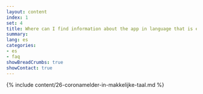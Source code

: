 ```yaml
---
layout: content
index: 1
set: 4
title: Where can I find information about the app in language that is easy to understand?
summary: 
lang: es
categories:
- es
- faq
showBreadCrumbs: true
showContact: true
---
```

{% include content/26-coronamelder-in-makkelijke-taal.md %}
